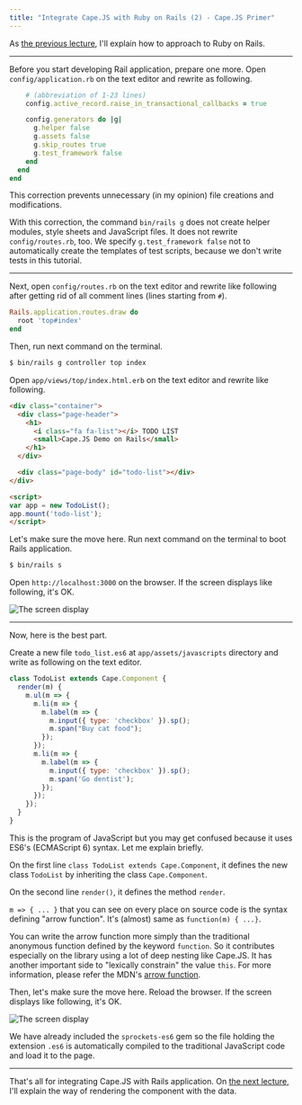 ```yaml
---
title: "Integrate Cape.JS with Ruby on Rails (2) - Cape.JS Primer"
---
```


As [the previous lecture](../04_rails_integration1), I'll explain how to approach to Ruby on Rails.

----

Before you start developing Rail application, prepare one more. Open <code>config/application.rb</code> on the text editor and rewrite as following.
```ruby
    # (abbreviation of 1-23 lines)
    config.active_record.raise_in_transactional_callbacks = true

    config.generators do |g|
      g.helper false
      g.assets false
      g.skip_routes true
      g.test_framework false
    end
  end
end
```

This correction prevents unnecessary (in my opinion) file creations and modifications.

<div class="note">
With this correction, the command <code>bin/rails g</code> does not create helper modules, style sheets and JavaScript files. It does not rewrite <code>config/routes.rb</code>, too.
We specify <code>g.test_framework false</code> not to automatically create the templates of test scripts, because we don't write tests in this tutorial.
</div>

----

Next, open <code>config/routes.rb</code> on the text editor and rewrite like following after getting rid of all comment lines (lines starting from <code>#</code>).

```ruby
Rails.application.routes.draw do
  root 'top#index'
end
```

Then, run next command on the terminal.

```bash
$ bin/rails g controller top index
```

Open  <code>app/views/top/index.html.erb</code> on the text editor and rewrite like following.

```html
<div class="container">
  <div class="page-header">
    <h1>
      <i class="fa fa-list"></i> TODO LIST
      <small>Cape.JS Demo on Rails</small>
    </h1>
  </div>

  <div class="page-body" id="todo-list"></div>
</div>

<script>
var app = new TodoList();
app.mount('todo-list');
</script>
```

Let's make sure the move here. Run next command on the terminal to boot Rails application.

```bash
$ bin/rails s
```

Open `http://localhost:3000` on the browser. If the screen displays like following, it's OK.

![The screen display](/capejs/images/capejs_primer/todo_list01.png)

---

Now, here is the best part.

Create a new file <code>todo_list.es6</code> at  <code>app/assets/javascripts</code> directory and write as following on the text editor.

```javascript
class TodoList extends Cape.Component {
  render(m) {
    m.ul(m => {
      m.li(m => {
        m.label(m => {
          m.input({ type: 'checkbox' }).sp();
          m.span("Buy cat food");
        });
      });
      m.li(m => {
        m.label(m => {
          m.input({ type: 'checkbox' }).sp();
          m.span('Go dentist');
        });
      });
    });
  }
}
```

This is the program of JavaScript but you may get confused because it uses ES6's (ECMAScript 6) syntax. Let me explain briefly.

On the first line `class TodoList extends Cape.Component`, it defines the new class `TodoList` by inheriting the class `Cape.Component`.

On the second line `render()`, it defines the method `render`.

`m => { ... }` that you can see on every place on source code is the syntax defining "arrow function". It's (almost) same as `function(m) { ...}`.

<div class="note">
You can write the arrow function more simply than the traditional anonymous function defined by the keyword <code>function</code>. So it contributes especially on the library using a lot of deep nesting like Cape.JS. It has another important side to "lexically constrain" the value <code>this</code>. For more information, please refer the MDN's
<a href="https://developer.mozilla.org/ja/docs/Web/JavaScript/Reference/arrow_functions">arrow function</a>.
</div>

Then, let's make sure the move here. Reload the browser. If the screen displays like following, it's OK.

![The screen display](/capejs/images/capejs_primer/todo_list02.png)

We have already included the `sprockets-es6` gem so the file holding the extension
`.es6` is automatically compiled to the traditional JavaScript code and load it to the page.

----

That's all for integrating Cape.JS with Rails application. On [the next lecture](../06_let_the_component_have_the_date), I'll explain the way of rendering the component with the data.
